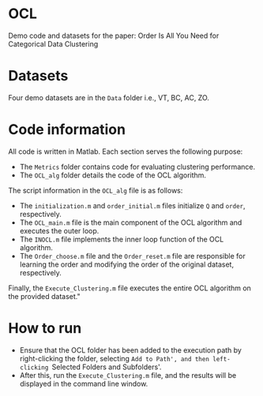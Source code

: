 # OCL
Demo code and datasets for the paper: Order Is All You Need for Categorical Data Clustering

# Datasets
Four demo datasets are in the `Data` folder i.e., VT, BC, AC, ZO. 

# Code information

All code is written in Matlab. Each section serves the following purpose:

- The `Metrics` folder contains code for evaluating clustering performance.
- The `OCL_alg` folder details the code of the OCL algorithm.

The script information in the `OCL_alg` file is as follows:
- The `initialization.m` and `order_initial.m` files initialize `Q` and `order`, respectively.
- The `OCL_main.m` file is the main component of the OCL algorithm and executes the outer loop.
- The `INOCL.m` file implements the inner loop function of the OCL algorithm.
- The `Order_choose.m` file and the `Order_reset.m` file are responsible for learning the order and modifying the order of the original dataset, respectively.

Finally, the `Execute_Clustering.m` file executes the entire OCL algorithm on the provided dataset."

# How to run
 - Ensure that the OCL folder has been added to the execution path by right-clicking the folder, selecting `Add to Path', and then left-clicking `Selected Folders and Subfolders'.
 - After this, run the `Execute_Clustering.m` file, and the results will be displayed in the command line window.
